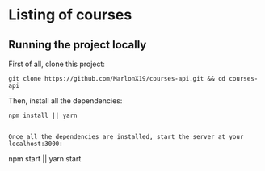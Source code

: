 # Listing of courses

## Running the project locally

First of all, clone this project:

```
git clone https://github.com/MarlonX19/courses-api.git && cd courses-api

```

Then, install all the dependencies:

```
npm install || yarn

```

```

Once all the dependencies are installed, start the server at your localhost:3000:

```
npm start || yarn start

```

